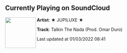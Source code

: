 ## Currently Playing on SoundCloud

[<img align="left" width="100" src="https://i1.sndcdn.com/artworks-q3IhZtzKV3DZralo-hrKOTA-t500x500.jpg">](https://soundcloud.com/jupiluxe/talkin-the-nada-prod-omar-duro)

**Artist**: ★ JUPILUXE ★ 

**Track**: Talkin The Nada (Prod. Omar Duro)

Last updated at 01/03/2022 08:41
